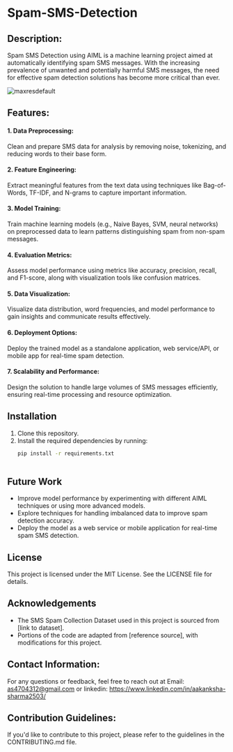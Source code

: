 # Spam-SMS-Detection

 ## Description:
Spam SMS Detection using AIML is a machine learning project aimed at automatically identifying spam SMS messages. With the increasing prevalence of unwanted and potentially harmful SMS messages, the need for effective spam detection solutions has become more critical than ever.

![maxresdefault](https://github.com/aakasshhh/Spam-SMS-Detection/assets/118706951/da9b239b-2710-4a8b-9da8-cb626b29337e)



## Features:

#### 1. Data Preprocessing:
 Clean and prepare SMS data for analysis by removing noise, tokenizing, and reducing words to their base form.

#### 2. Feature Engineering: 
Extract meaningful features from the text data using techniques like Bag-of-Words, TF-IDF, and N-grams to capture important information.

#### 3. Model Training: 
Train machine learning models (e.g., Naive Bayes, SVM, neural networks) on preprocessed data to learn patterns distinguishing spam from non-spam messages.

#### 4. Evaluation Metrics:
Assess model performance using metrics like accuracy, precision, recall, and F1-score, along with visualization tools like confusion matrices.

#### 5. Data Visualization: 
Visualize data distribution, word frequencies, and model performance to gain insights and communicate results effectively.

#### 6. Deployment Options: 
Deploy the trained model as a standalone application, web service/API, or mobile app for real-time spam detection.

#### 7. Scalability and Performance: 
Design the solution to handle large volumes of SMS messages efficiently, ensuring real-time processing and resource optimization.

## Installation
1. Clone this repository.
2. Install the required dependencies by running:
   ```bash
   pip install -r requirements.txt
 
## Future Work
- Improve model performance by experimenting with different AIML techniques or using more advanced models.
- Explore techniques for handling imbalanced data to improve spam detection accuracy.
- Deploy the model as a web service or mobile application for real-time spam SMS detection.

## License
This project is licensed under the MIT License. See the LICENSE file for details.

## Acknowledgements
- The SMS Spam Collection Dataset used in this project is sourced from [link to dataset].
- Portions of the code are adapted from [reference source], with modifications for this project.


## Contact Information:
For any questions or feedback, feel free to reach out at Email: as4704312@gmail.com or linkedin: https://www.linkedin.com/in/aakanksha-sharma2503/

## Contribution Guidelines:
If you'd like to contribute to this project, please refer to the guidelines in the CONTRIBUTING.md file.





 
